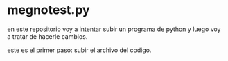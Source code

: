 # megnotest.py

en este repositorio voy a intentar subir un programa de python y luego voy a tratar de hacerle cambios. 

este es el primer paso: subir el archivo del codigo.
